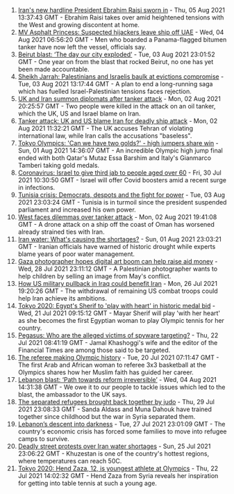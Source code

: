 1. [Iran's new hardline President Ebrahim Raisi sworn in](https://www.bbc.co.uk/news/world-middle-east-58097195) - Thu, 05 Aug 2021 13:37:43 GMT - Ebrahim Raisi takes over amid heightened tensions with the West and growing discontent at home.
2. [MV Asphalt Princess: Suspected hijackers leave ship off UAE](https://www.bbc.co.uk/news/world-middle-east-58083671) - Wed, 04 Aug 2021 06:56:20 GMT - Men who boarded a Panama-flagged bitumen tanker have now left the vessel, officials say.
3. [Beirut blast: ‘The day our city exploded’](https://www.bbc.co.uk/news/world-middle-east-58076999) - Tue, 03 Aug 2021 23:01:52 GMT - One year on from the blast that rocked Beirut, no one has yet been made accountable.
4. [Sheikh Jarrah: Palestinians and Israelis baulk at evictions compromise](https://www.bbc.co.uk/news/world-middle-east-58024060) - Tue, 03 Aug 2021 13:17:44 GMT - A plan to end a long-running saga which has fuelled Israel-Palestinian tensions faces rejection.
5. [UK and Iran summon diplomats after tanker attack](https://www.bbc.co.uk/news/world-middle-east-58059271) - Mon, 02 Aug 2021 20:25:57 GMT - Two people were killed in the attack on an oil tanker, which the UK, US and Israel blame on Iran.
6. [Tanker attack: UK and US blame Iran for deadly ship attack](https://www.bbc.co.uk/news/world-middle-east-58048007) - Mon, 02 Aug 2021 11:32:21 GMT - The UK accuses Tehran of violating international law, while Iran calls the accusations "baseless".
7. [Tokyo Olympics: 'Can we have two golds?' - high jumpers share win](https://www.bbc.co.uk/sport/olympics/58048827) - Sun, 01 Aug 2021 14:36:07 GMT - An incredible Olympic high jump final ended with both Qatar's Mutaz Essa Barshim and Italy's Gianmarco Tamberi taking gold medals.
8. [Coronavirus: Israel to give third jab to people aged over 60](https://www.bbc.co.uk/news/world-middle-east-58021386) - Fri, 30 Jul 2021 10:30:50 GMT - Israel will offer Covid boosters amid a recent surge in infections.
9. [Tunisia crisis: Democrats, despots and the fight for power](https://www.bbc.co.uk/news/world-africa-58071263) - Tue, 03 Aug 2021 23:03:24 GMT - Tunisia is in turmoil since the president suspended parliament and increased his own power.
10. [West faces dilemmas over tanker attack](https://www.bbc.co.uk/news/world-middle-east-58061401) - Mon, 02 Aug 2021 19:41:08 GMT - A drone attack on a ship off the coast of Oman has worsened already strained ties with Iran.
11. [Iran water: What's causing the shortages?](https://www.bbc.co.uk/news/58012290) - Sun, 01 Aug 2021 23:03:21 GMT - Iranian officials have warned of historic drought while experts blame years of poor water management.
12. [Gaza photographer hopes digital art boom can help raise aid money](https://www.bbc.co.uk/news/world-middle-east-57970467) - Wed, 28 Jul 2021 23:11:12 GMT - A Palestinian photographer wants to help children by selling an image from May's conflict.
13. [How US military pullback in Iraq could benefit Iran](https://www.bbc.co.uk/news/world-middle-east-57976007) - Mon, 26 Jul 2021 19:20:26 GMT - The withdrawal of remaining US combat troops could help Iran achieve its ambitions.
14. [Tokyo 2020: Egypt's Sherif to 'play with heart' in historic medal bid](https://www.bbc.co.uk/sport/africa/57844534) - Wed, 21 Jul 2021 09:15:12 GMT - Mayar Sherif will play 'with her heart' as she becomes the first Egyptian woman to play Olympic tennis for her country.
15. [Pegasus: Who are the alleged victims of spyware targeting?](https://www.bbc.co.uk/news/world-57891506) - Thu, 22 Jul 2021 08:41:19 GMT - Jamal Khashoggi's wife and the editor of the Financial Times are among those said to be targeted.
16. [The referee making Olympic history](https://www.bbc.co.uk/sport/africa/57899407) - Tue, 20 Jul 2021 07:11:47 GMT - The first Arab and African woman to referee 3x3 basketball at the Olympics shares how her Muslim faith has guided her career.
17. [Lebanon blast: ‘Path towards reform irreversible’](https://www.bbc.co.uk/news/world-middle-east-58091119) - Wed, 04 Aug 2021 14:31:38 GMT - We owe it to our people to tackle issues which led to the blast, the ambassador to the UK says.
18. [The separated refugees brought back together by judo](https://www.bbc.co.uk/news/world-58020945) - Thu, 29 Jul 2021 23:08:33 GMT - Sanda Aldass and Muna Dahouk have trained together since childhood but the war in Syria separated them.
19. [Lebanon’s descent into darkness](https://www.bbc.co.uk/news/world-middle-east-57988693) - Tue, 27 Jul 2021 23:01:09 GMT - The country's economic crisis has forced some families to move into refugee camps to survive.
20. [Deadly street protests over Iran water shortages](https://www.bbc.co.uk/news/world-middle-east-57948717) - Sun, 25 Jul 2021 23:06:22 GMT - Khuzestan is one of the country's hottest regions, where temperatures can reach 50C.
21. [Tokyo 2020: Hend Zaza, 12, is youngest athlete at Olympics](https://www.bbc.co.uk/news/world-middle-east-57925985) - Thu, 22 Jul 2021 14:02:32 GMT - Hend Zaza from Syria reveals her inspiration for getting into table tennis at such a young age.
